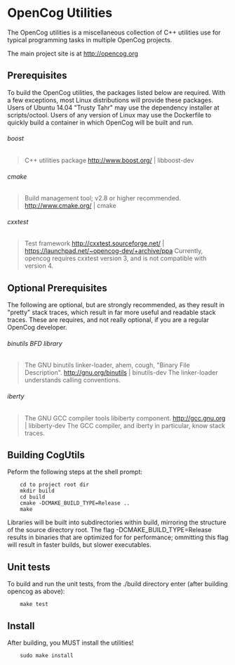 OpenCog Utilities
=================

The OpenCog utilities is a miscellaneous collection of C++ utilities
use for typical programming tasks in multiple OpenCog projects.

The main project site is at http://opencog.org

Prerequisites
-------------
To build the OpenCog utilities, the packages listed below are required. With a
few exceptions, most Linux distributions will provide these packages. Users of
Ubuntu 14.04 "Trusty Tahr" may use the dependency installer at scripts/octool.
Users of any version of Linux may use the Dockerfile to quickly build a 
container in which OpenCog will be built and run.

###### boost
> C++ utilities package
> http://www.boost.org/ | libboost-dev

###### cmake
> Build management tool; v2.8 or higher recommended.
> http://www.cmake.org/ | cmake

###### cxxtest
> Test framework
> http://cxxtest.sourceforge.net/ | https://launchpad.net/~opencog-dev/+archive/ppa
> Currently, opencog requires cxxtest version 3, and is not compatible
  with version 4.

Optional Prerequisites
----------------------
The following are optional, but are strongly recommended, as they result
in "pretty" stack traces, which result in far more useful and readable
stack traces.  These are requires, and not really optional, if you are
a regular OpenCog developer.

###### binutils BFD library
> The GNU binutils linker-loader, ahem, cough, "Binary File Description".
> http://gnu.org/binutils | binutils-dev
> The linker-loader understands calling conventions.

###### iberty
> The GNU GCC compiler tools libiberty component.
> http://gcc.gnu.org | libiberty-dev
> The GCC compiler, and iberty in particular, know stack traces.

Building CogUtils
-----------------
Peform the following steps at the shell prompt:
```
    cd to project root dir
    mkdir build
    cd build
    cmake -DCMAKE_BUILD_TYPE=Release ..
    make
```
Libraries will be built into subdirectories within build, mirroring the
structure of the source directory root. The flag -DCMAKE_BUILD_TYPE=Release
results in binaries that are optimized for for performance; ommitting
this flag will result in faster builds, but slower executables.


Unit tests
----------
To build and run the unit tests, from the ./build directory enter (after
building opencog as above):
```
    make test
```


Install
-------
After building, you MUST install the utilities!
```
    sudo make install
```
